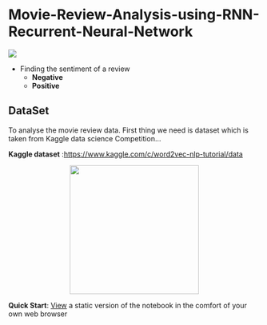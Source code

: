 # Movie-Review-Analysis-using-RNN-Recurrent-Neural-Network
![](https://encrypted-tbn0.gstatic.com/images?q=tbn:ANd9GcSoyCaxUVpN9PmVDLq6I26lGT5WPN5cNaQDFqs9Xe294dkEn3lC)
- Finding the sentiment of a review
  - __Negative__ 
  - __Positive__
## DataSet
To analyse the movie review data. First thing we need is dataset which is taken from Kaggle 
data science Competition...

**Kaggle dataset** :https://www.kaggle.com/c/word2vec-nlp-tutorial/data 

<p align="center"> 
<img src="https://www.justicebrd.com/static/images/fast.png" width='258px' height='258px'>
</p>

__Quick Start__: [View](https://nbviewer.jupyter.org/github/AIVenture0/Movie-Review-Analysis-using-RNN-Recurrent-Neural-Network-/blob/master/IMDB_Review_Analysis_Using_DeepLearning_%28RNN_Model%29.ipynb) a static version of the notebook in the comfort of your own web browser
